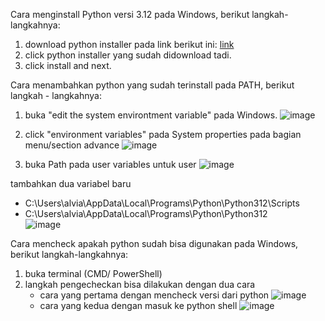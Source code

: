 Cara menginstall Python versi 3.12 pada Windows, berikut langkah-langkahnya:
1. download python installer pada link berikut ini: [link](https://www.python.org/downloads/)
3. click python installer yang sudah didownload tadi.
4. click install and next.

Cara menambahkan python yang sudah terinstall pada PATH, berikut langkah - langkahnya:
1. buka "edit the system environtment variable" pada Windows.
   ![image](https://github.com/alvianpradentra/pertemuan1-basis-data/assets/148189829/73fce11b-1e20-4396-81d0-23c0c734aa10)

2. click "environment variables" pada System properties pada bagian menu/section advance
   ![image](https://github.com/alvianpradentra/pertemuan1-basis-data/assets/148189829/d879be73-4969-4da3-a11c-554a53f1218c)
   
3. buka Path pada user variables untuk user
   ![image](https://github.com/alvianpradentra/pertemuan1-basis-data/assets/148189829/c61563e6-1725-4245-ab70-f0dd297b9df6)

tambahkan dua variabel baru
   - C:\Users\alvia\AppData\Local\Programs\Python\Python312\Scripts
   - C:\Users\alvia\AppData\Local\Programs\Python\Python312\
   ![image](https://github.com/alvianpradentra/pertemuan1-basis-data/assets/148189829/43d5a332-c0dc-4958-82c0-e2a883c6cd51)


Cara mencheck apakah python sudah bisa digunakan pada Windows, berikut langkah-langkahnya:
1. buka terminal (CMD/ PowerShell)
2. langkah pengecheckan bisa dilakukan dengan dua cara
   - cara yang pertama dengan mencheck versi dari python
     ![image](https://github.com/alvianpradentra/pertemuan1-basis-data/assets/148189829/64760571-4684-48dc-992f-cde256fa7496)
   - cara yang kedua dengan masuk ke python shell
     ![image](https://github.com/alvianpradentra/pertemuan1-basis-data/assets/148189829/62d88a40-17f4-48c5-b90d-1f3cbce23bb3)
